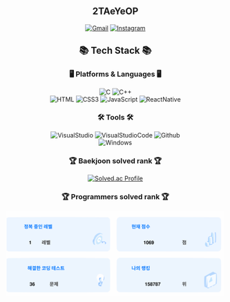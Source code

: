 <div align=center>
  
## 2TAeYeOP


<a href="mailto:xoduq020827@gmail.com">
<img alt="Gmail" src="https://img.shields.io/badge/Gmail-EA4335.svg?&style=for-the-badge&logo=Gmail&logoColor=white"/></a>

<a href="https://www.instagram.com/2taeyeop">
<img alt="Instagram" src="https://img.shields.io/badge/Instagram-E4405F.svg?&style=for-the-badge&logo=Instagram&logoColor=white"/></a>
<br>

## 📚 Tech Stack 📚

### 🖥️ Platforms & Languages 🖥️

<img alt="C" src="https://img.shields.io/badge/C-A8B9CC.svg?&style=for-the-badge&logo=C&logoColor=grey"/>
<img alt="C++" src="https://img.shields.io/badge/C++-00599C.svg?&style=for-the-badge&logo=C%2B%2B&logoColor=white"/>
<br>
<img alt="HTML" src="https://img.shields.io/badge/HTML-E34F26.svg?&style=for-the-badge&logo=HTML5&logoColor=white"/>
<img alt="CSS3" src="https://img.shields.io/badge/CSS3-FF9933.svg?&style=for-the-badge&logo=CSS3&logoColor=white"/>
<img alt="JavaScript" src="https://img.shields.io/badge/JavaScript-F7DF1E.svg?&style=for-the-badge&logo=JavaScript&logoColor=grey"/>
<img alt="ReactNative" src="https://img.shields.io/badge/React-61DAFB.svg?style=for-the-badge&logo=React&logoColor=white"/></a>
<br>

### 🛠 Tools 🛠

<img alt="VisualStudio" src="https://img.shields.io/badge/VC-5C2D91.svg?&style=for-the-badge&logo=VisualStudio&logoColor=white"/>
<img alt="VisualStudioCode" src="https://img.shields.io/badge/VSC-007ACC.svg?&style=for-the-badge&logo=VisualStudioCode&logoColor=white"/>
<img alt="Github" src="https://img.shields.io/badge/Github-181717.svg?&style=for-the-badge&logo=Github&logoColor=white"/>
<br>
<img alt="Windows" src="https://img.shields.io/badge/Windows-0078D6.svg?&style=for-the-badge&logo=Windows&logoColor=white"/>
<br>

### 🏆 Baekjoon solved rank 🏆

[![Solved.ac Profile](http://mazassumnida.wtf/api/v2/generate_badge?boj=xoduq0208)](https://solved.ac/xoduq0208)
<br>

### 🏆 Programmers solved rank 🏆

![Programmers Badge](https://raw.githubusercontent.com/2taeyeop/Programmers_Badge_Generator/main/result/result.svg)

</div>
